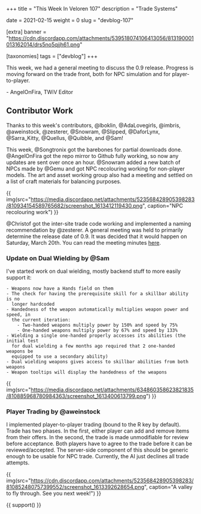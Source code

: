 +++
title = "This Week In Veloren 107"
description = "Trade Systems"

date = 2021-02-15
weight = 0
slug = "devblog-107"

[extra]
banner = "https://cdn.discordapp.com/attachments/539518074106413056/813190001013162014/drs5no5qjjh61.png"

[taxonomies]
tags = ["devblog"]
+++

This week, we had a general meeting to discuss the 0.9 release. Progress is
moving forward on the trade front, both for NPC simulation and for
player-to-player.

\- AngelOnFira, TWiV Editor

## Contributor Work

Thanks to this week's contributors, @lboklin, @AdaLovegirls, @imbris,
@aweinstock, @zesterer, @Snowram, @Slipped, @DaforLynx, @Sarra_Kitty, @Quellus,
@Quibble, and @Sam!

This week, @Songtronix got the barebones for partial downloads done.
@AngelOnFira got the repo mirror to Github fully working, so now any updates are
sent over once an hour. @Snowram added a new batch of NPCs made by @Gemu and got
NPC recolouring working for non-player models. The art and asset working group
also had a meeting and settled on a list of craft materials for balancing
purposes.

{{
    img(src="https://media.discordapp.net/attachments/523568428905398283/810934154589765682/screenshot_1613412119430.png",
    caption="NPC recolouring work")
}}

@Christof got the inter-site trade code working and implemented a naming
recommendation by @zesterer. A general meeting was held to primarily determine
the release date of 0.9. It was decided that it would happen on Saturday, March
20th. You can read the meeting minutes
[here](https://www.notion.so/General-meeting-Sunday-the-14th-6d82da8616284b5db8fd0e9ed73a2696).

### Update on Dual Wielding by @Sam

I've started work on dual wielding, mostly backend stuff to more easily support
it:

```
- Weapons now have a Hands field on them
- The check for having the prerequisite skill for a skillbar ability is no
  longer hardcoded
- Handedness of the weapon automatically multiplies weapon power and speed, in
  the current iteration:
    - Two-handed weapons multiply power by 150% and speed by 75%
    - One-handed weapons multiply power by 67% and speed by 133%
- Wielding a single one-handed properly accesses its abilities (the initial test
  for dual wielding a few months ago required that 2 one-handed weapons be
  equipped to use a secondary ability)
- Dual wielding weapons gives access to skillbar abilities from both weapons
- Weapon tooltips will display the handedness of the weapons
```

{{
    img(src="https://media.discordapp.net/attachments/634860358623821835/810885968780984363/screenshot_1613400613799.png")
}}

### Player Trading by @aweinstock

I implemented player-to-player trading (bound to the R key by default). Trade
has two phases. In the first, either player can add and remove items from their
offers. In the second, the trade is made unmodifiable for review before
acceptance. Both players have to agree to the trade before it can be
reviewed/accepted. The server-side component of this should be generic enough to
be usable for NPC trade. Currently, the AI just declines all trade attempts.

{{
    img(src="https://cdn.discordapp.com/attachments/523568428905398283/810852480757399552/screenshot_1613392628654.png",
    caption="A valley to fly through. See you next week!")
}}

{{ support() }}
